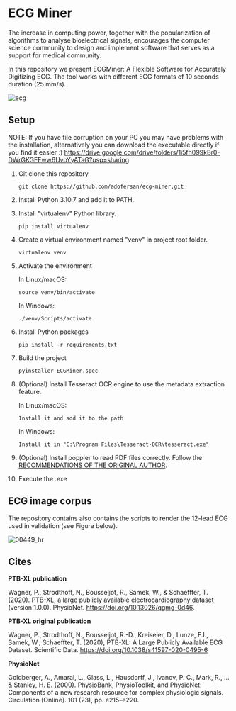 # ECG Miner

The increase in computing power, together with the popularization of algorithms to analyse bioelectrical signals, encourages the computer science community to design and implement software that serves as a support for medical community. 

In this repository we present ECGMiner: A Flexible Software for Accurately Digitizing ECG. The tool works with different ECG formats of 10 seconds duration (25 mm/s).

![ecg](https://user-images.githubusercontent.com/68826642/189548326-acfaa335-b87a-4d5b-b4b9-b0f778e90d3b.PNG)

## Setup

NOTE: If you have file corruption on your PC you may have problems with the installation, alternatively you can download the executable directly if you find it easier :) https://drive.google.com/drive/folders/1i5fh099kBr0-DWrGKGFFww6UvoYyATaG?usp=sharing

1. Git clone this repository
    ```
    git clone https://github.com/adofersan/ecg-miner.git
    ``` 
2. Install Python 3.10.7 and add it to PATH.
3. Install "virtualenv" Python library.
    ```
    pip install virtualenv
    ```
4. Create a virtual environment named "venv" in project root folder.
    ```
    virtualenv venv
    ```
5. Activate the environment

    In Linux/macOS:
    ```
    source venv/bin/activate
    ```

    In Windows:
    ```
    ./venv/Scripts/activate
    ```
6. Install Python packages
    ```
    pip install -r requirements.txt
    ```
7. Build the project
    ```
    pyinstaller ECGMiner.spec
    ```
8. (Optional) Install Tesseract OCR engine to use the metadata extraction feature.

    In Linux/macOS:
    ```
    Install it and add it to the path
    ```

    In Windows:
    ```
    Install it in "C:\Program Files\Tesseract-OCR\tesseract.exe"
    ```

9. (Optional) Install poppler to read PDF files correctly. Follow the [RECOMMENDATIONS OF THE ORIGINAL AUTHOR](https://github.com/Belval/pdf2image).

10. Execute the .exe

## ECG image corpus

The repository contains also contains the scripts to render the 12-lead ECG used in validation (see Figure below).

![00449_hr](https://user-images.githubusercontent.com/68826642/185110567-3c5c83e5-4312-4208-ac66-c0c0fc961f3c.png)

## Cites

**PTB-XL publication**

Wagner, P., Strodthoff, N., Bousseljot, R., Samek, W., & Schaeffter, T. (2020). PTB-XL, a large publicly available electrocardiography dataset (version 1.0.0). PhysioNet. https://doi.org/10.13026/qgmg-0d46.

**PTB-XL original publication**

Wagner, P., Strodthoff, N., Bousseljot, R.-D., Kreiseler, D., Lunze, F.I., Samek, W., Schaeffter, T. (2020), PTB-XL: A Large Publicly Available ECG Dataset. Scientific Data. https://doi.org/10.1038/s41597-020-0495-6

**PhysioNet**

Goldberger, A., Amaral, L., Glass, L., Hausdorff, J., Ivanov, P. C., Mark, R., ... & Stanley, H. E. (2000). PhysioBank, PhysioToolkit, and PhysioNet: Components of a new research resource for complex physiologic signals. Circulation [Online]. 101 (23), pp. e215–e220.
